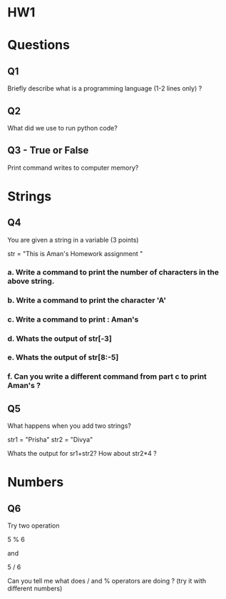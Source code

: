 # HW1

# Questions 

## Q1 
Briefly describe what is a programming language (1-2 lines only) ?

## Q2
What did we use to run python code?

## Q3 - True or False 
Print command writes to computer memory?

# Strings

## Q4 
You are given a string in a variable (3 points)

str = "This is Aman's Homework  assignment "

### a. Write a command to print the number of characters in the above string.
### b. Write a command to print the character 'A'
### c. Write a command to print : Aman's
### d. Whats the output of str[-3]
### e. Whats the output of str[8:-5]
### f. Can you write a different command from part c to print Aman's ? 

## Q5 
What happens when you add two strings?

str1 = "Prisha"
str2 = "Divya"

Whats the output for sr1+str2?
How about str2*4 ?


# Numbers

## Q6
Try two operation

5 % 6 

and

5 / 6

Can you tell me what does / and % operators are doing ? (try it with different numbers)

